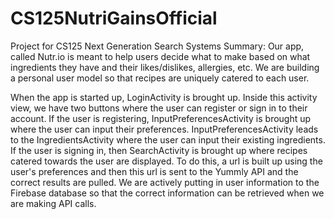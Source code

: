 # CS125NutriGainsOfficial
Project for CS125 Next Generation Search Systems
Summary:
  Our app, called Nutr.io is meant to help users decide what to make based on what ingredients they have and their likes/dislikes,  allergies, etc.  We are building a personal user model so that recipes are uniquely catered to each user. 
  
  When the app is started up, LoginActivity is brought up.  Inside this activity view, we have two buttons 
  where the user can register or sign in to their account.  If the user is registering, InputPreferencesActivity
  is brought up where the user can input their preferences.  InputPreferencesActivity leads to the IngredientsActivity
  where the user can input their existing ingredients.  If the user is signing in, then SearchActivity is brought up
  where recipes catered towards the user are displayed.  To do this, a url is built up using the user's 
  preferences and then this url is sent to the Yummly API and the correct results are pulled.  We are actively putting in user 
  information to the Firebase database so that the correct information can be retrieved when we are making API calls.
